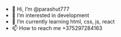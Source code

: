 - 👋 Hi, I’m @parashut777
- 👀 I’m interested in development
- 🌱 I’m currently learning html, css, js, react
- 📫 How to reach me +375297284163

<!---
parashut777/parashut777 is a ✨ special ✨ repository because its `README.md` (this file) appears on your GitHub profile.
You can click the Preview link to take a look at your changes.
--->
